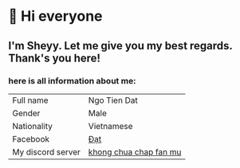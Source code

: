 # **👋 Hi everyone**

## I'm Sheyy. Let me give you my best regards. Thank's you here!

### here is all information about me:

<table>
    <tr>
        <td>Full name</td>
        <td>Ngo Tien Dat</td>
    </tr>
    <tr>
        <td>Gender</td>
        <td>Male</td>
    </tr>
    <tr>
        <td>Nationality</td>
        <td>Vietnamese</td>
    </tr>
    <tr>
        <td>Facebook</td>
        <td><a href="http://www.facebook.com/sheyy3103">Đạt</a></td>
    </tr>
    <tr>
        <td>My discord server</td>
        <td><a href="https://discord.gg/cynReCzh5C">khong chua chap fan mu</a></td>
    </tr>
</table>

